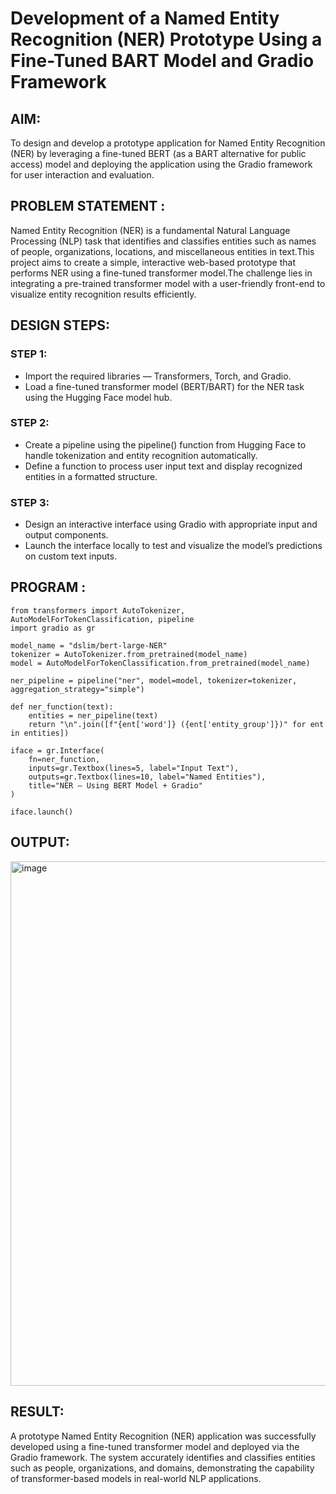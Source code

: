 # Development of a Named Entity Recognition (NER) Prototype Using a Fine-Tuned BART Model and Gradio Framework

## AIM: 
To design and develop a prototype application for Named Entity Recognition (NER) by leveraging a fine-tuned BERT (as a BART alternative for public access) model and deploying the application using the Gradio framework for user interaction and evaluation.

## PROBLEM STATEMENT :
Named Entity Recognition (NER) is a fundamental Natural Language Processing (NLP) task that identifies and classifies entities such as names of people, organizations, locations, and miscellaneous entities in text.This project aims to create a simple, interactive web-based prototype that performs NER using a fine-tuned transformer model.The challenge lies in integrating a pre-trained transformer model with a user-friendly front-end to visualize entity recognition results efficiently.

## DESIGN STEPS:
### STEP 1:
* Import the required libraries — Transformers, Torch, and Gradio.
* Load a fine-tuned transformer model (BERT/BART) for the NER task using the Hugging Face model hub.

### STEP 2:
* Create a pipeline using the pipeline() function from Hugging Face to handle tokenization and entity recognition automatically.
* Define a function to process user input text and display recognized entities in a formatted structure.

### STEP 3:
* Design an interactive interface using Gradio with appropriate input and output components.
* Launch the interface locally to test and visualize the model’s predictions on custom text inputs.

## PROGRAM :
```
from transformers import AutoTokenizer, AutoModelForTokenClassification, pipeline
import gradio as gr

model_name = "dslim/bert-large-NER"   
tokenizer = AutoTokenizer.from_pretrained(model_name)
model = AutoModelForTokenClassification.from_pretrained(model_name)

ner_pipeline = pipeline("ner", model=model, tokenizer=tokenizer, aggregation_strategy="simple")

def ner_function(text):
    entities = ner_pipeline(text)
    return "\n".join([f"{ent['word']} ({ent['entity_group']})" for ent in entities])

iface = gr.Interface(
    fn=ner_function,
    inputs=gr.Textbox(lines=5, label="Input Text"),
    outputs=gr.Textbox(lines=10, label="Named Entities"),
    title="NER – Using BERT Model + Gradio"
)

iface.launch()
```

## OUTPUT:
<img width="1919" height="839" alt="image" src="https://github.com/user-attachments/assets/93ca8b3e-096d-43a4-83d4-63a0e27f7e51" />

## RESULT:
A prototype Named Entity Recognition (NER) application was successfully developed using a fine-tuned transformer model and deployed via the Gradio framework.
The system accurately identifies and classifies entities such as people, organizations, and domains, demonstrating the capability of transformer-based models in real-world NLP applications.
